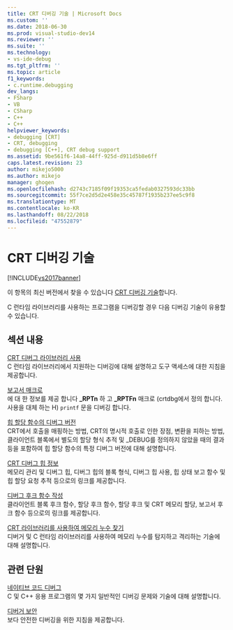 ```yaml
---
title: CRT 디버깅 기술 | Microsoft Docs
ms.custom: ''
ms.date: 2018-06-30
ms.prod: visual-studio-dev14
ms.reviewer: ''
ms.suite: ''
ms.technology:
- vs-ide-debug
ms.tgt_pltfrm: ''
ms.topic: article
f1_keywords:
- c.runtime.debugging
dev_langs:
- FSharp
- VB
- CSharp
- C++
- C++
helpviewer_keywords:
- debugging [CRT]
- CRT, debugging
- debugging [C++], CRT debug support
ms.assetid: 9be561f6-14a8-44ff-925d-d911d5b8e6ff
caps.latest.revision: 23
author: mikejo5000
ms.author: mikejo
manager: ghogen
ms.openlocfilehash: d2743c7185f09f19353ca5fedab0327593dc33bb
ms.sourcegitcommit: 55f7ce2d5d2e458e35c45787f1935b237ee5c9f8
ms.translationtype: MT
ms.contentlocale: ko-KR
ms.lasthandoff: 08/22/2018
ms.locfileid: "47552879"
---
```

# <a name="crt-debugging-techniques"></a>CRT 디버깅 기술
[!INCLUDE[vs2017banner](../includes/vs2017banner.md)]

이 항목의 최신 버전에서 찾을 수 있습니다 [CRT 디버깅 기술](https://docs.microsoft.com/visualstudio/debugger/crt-debugging-techniques)합니다.  
  
C 런타임 라이브러리를 사용하는 프로그램을 디버깅할 경우 다음 디버깅 기술이 유용할 수 있습니다.  
  
## <a name="in-this-section"></a>섹션 내용  
 [CRT 디버그 라이브러리 사용](../debugger/crt-debug-library-use.md)  
 C 런타임 라이브러리에서 지원하는 디버깅에 대해 설명하고 도구 액세스에 대한 지침을 제공합니다.  
  
 [보고서 매크로](../debugger/macros-for-reporting.md)  
 에 대 한 정보를 제공 합니다 **_RPTn** 하 고 **_RPTFn** 매크로 (crtdbg에서 정의 합니다. 사용을 대체 하는 H) `printf` 문을 디버깅 합니다.  
  
 [힙 할당 함수의 디버그 버전](../debugger/debug-versions-of-heap-allocation-functions.md)  
 CRT에서 호출을 매핑하는 방법, CRT의 명시적 호출로 인한 장점, 변환을 피하는 방법, 클라이언트 블록에서 별도의 할당 형식 추적 및 _DEBUG를 정의하지 않았을 때의 결과 등을 포함하여 힙 할당 함수의 특정 디버그 버전에 대해 설명합니다.  
  
 [CRT 디버그 힙 정보](../debugger/crt-debug-heap-details.md)  
 메모리 관리 및 디버그 힙, 디버그 힙의 블록 형식, 디버그 힙 사용, 힙 상태 보고 함수 및 힙 할당 요청 추적 등으로의 링크를 제공합니다.  
  
 [디버그 후크 함수 작성](../debugger/debug-hook-function-writing.md)  
 클라이언트 블록 후크 함수, 할당 후크 함수, 할당 후크 및 CRT 메모리 할당, 보고서 후크 함수 등으로의 링크를 제공합니다.  
  
 [CRT 라이브러리를 사용하여 메모리 누수 찾기](../debugger/finding-memory-leaks-using-the-crt-library.md)  
 디버거 및 C 런타임 라이브러리를 사용하여 메모리 누수를 탐지하고 격리하는 기술에 대해 설명합니다.  
  
## <a name="related-sections"></a>관련 단원  
 [네이티브 코드 디버그](../debugger/debugging-native-code.md)  
 C 및 C++ 응용 프로그램의 몇 가지 일반적인 디버깅 문제와 기술에 대해 설명합니다.  
  
 [디버거 보안](../debugger/debugger-security.md)  
 보다 안전한 디버깅을 위한 지침을 제공합니다.



